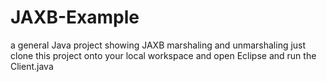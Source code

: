 # JAXB-Example
a general Java project showing JAXB marshaling and unmarshaling
just clone this project onto your local workspace and open Eclipse and run the Client.java
